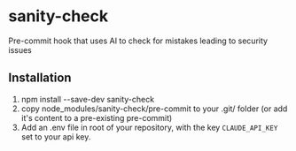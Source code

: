 # sanity-check

Pre-commit hook that uses AI to check for mistakes leading to security issues

## Installation

1. npm install --save-dev sanity-check
2. copy node_modules/sanity-check/pre-commit to your .git/ folder (or add it's content to a pre-existing
   pre-commit)
3. Add an .env file in root of your repository, with the key `CLAUDE_API_KEY` set to your api key.
